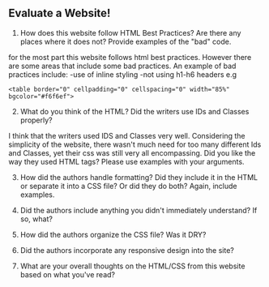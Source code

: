 ## Evaluate a Website! 
 
1) How does this website follow HTML Best Practices? Are there any places where 
it does not?  Provide examples of the "bad" code.

for the most part this website follows html best practices. However there are some areas that include
some bad practices. An example of bad practices include:
-use of inline styling
-not using h1-h6 headers
e.g
```
<table border="0" cellpadding="0" cellspacing="0" width="85%" bgcolor="#f6f6ef">
```


 
2) What do you think of the HTML? Did the writers use IDs and Classes properly? 

I think that the writers used IDS and Classes very well. Considering the simplicity of the website,
there wasn't much need for too many different Ids and Classes, yet their css was still very
all encompassing.
Did you like the way they used HTML tags?  Please use examples with your arguments.
 
3) How did the authors handle formatting? Did they include it in the HTML or 
separate it into a CSS file? Or did they do both?  Again, include examples.
 
4) Did the authors include anything you didn't immediately understand? 
If so, what?
 
5) How did the authors organize the CSS file? Was it DRY?
 
6) Did the authors incorporate any responsive design into the site?
 
7) What are your overall thoughts on the HTML/CSS from this website based on 
what you've read?